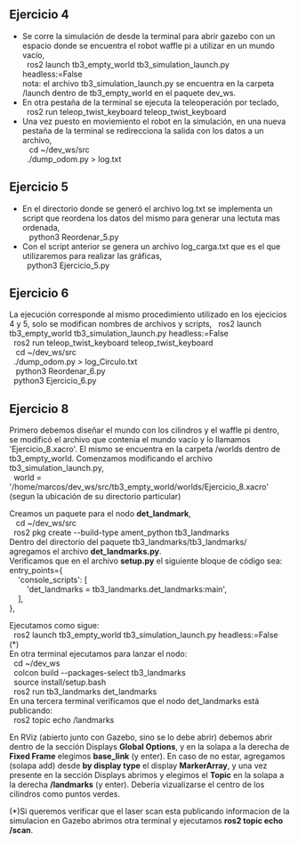 
## Ejercicio 4

- Se corre la simulación de desde la terminal para abrir gazebo con un espacio donde se encuentra el robot waffle pi a utilizar en un mundo vacío,  
&nbsp;&nbsp;ros2 launch tb3_empty_world tb3_simulation_launch.py headless:=False  
nota: el archivo tb3_simulation_launch.py se encuentra en la carpeta /launch dentro de tb3_empty_world en el paquete dev_ws.  
- En otra pestaña de la terminal se ejecuta la teleoperación por teclado,  
&nbsp;&nbsp;ros2 run teleop_twist_keyboard teleop_twist_keyboard  
- Una vez puesto en moviemiento el robot en la simulación, en una nueva pestaña de la terminal se redirecciona la salida con los datos a un archivo,  
&nbsp;&nbsp; cd ~/dev_ws/src  
&nbsp;&nbsp;./dump_odom.py > log.txt  

## Ejercicio 5

- En el directorio donde se generó el archivo log.txt se implementa un script que reordena los datos del mismo para generar una lectuta mas ordenada,  
&nbsp;&nbsp; python3 Reordenar_5.py  
- Con el script anterior se genera un archivo log_carga.txt que es el que utilizaremos para realizar las gráficas,  
&nbsp;&nbsp;python3 Ejercicio_5.py  

## Ejercicio 6

La ejecución corresponde al mismo procedimiento utilizado en los ejecicios 4 y 5, solo se modifican nombres de archivos y scripts,
&nbsp;&nbsp;ros2 launch tb3_empty_world tb3_simulation_launch.py headless:=False  
&nbsp;&nbsp;ros2 run teleop_twist_keyboard teleop_twist_keyboard  
&nbsp;&nbsp; cd ~/dev_ws/src  
&nbsp;&nbsp;./dump_odom.py > log_Circulo.txt  
&nbsp;&nbsp; python3 Reordenar_6.py  
&nbsp;&nbsp;python3 Ejercicio_6.py  
  

## Ejercicio 8

Primero debemos diseñar el mundo con los cilindros y el waffle pi dentro, se modificó el archivo que contenia el mundo vacío y lo llamamos 'Ejercicio_8.xacro'. El mismo se encuentra en la carpeta /worlds dentro de tb3_empty_world. Comenzamos modificando el archivo tb3_simulation_launch.py,  
&nbsp;&nbsp;world = '/home/marcos/dev_ws/src/tb3_empty_world/worlds/Ejercicio_8.xacro' (segun la ubicación de su directorio particular)  
  
Creamos un paquete para el nodo **det_landmark**,  
&nbsp;&nbsp; cd ~/dev_ws/src  
&nbsp;&nbsp;ros2 pkg create --build-type ament_python tb3_landmarks  
Dentro del directorio del paquete tb3_landmarks/tb3_landmarks/ agregamos el archivo **det_landmarks.py**.  
Verificamos que en el archivo **setup.py** el siguiente bloque de código sea:  
entry_points={  
&nbsp;&nbsp;&nbsp;&nbsp;'console_scripts': [  
&nbsp;&nbsp;&nbsp;&nbsp;&nbsp;&nbsp;&nbsp;&nbsp;'det_landmarks = tb3_landmarks.det_landmarks:main',  
&nbsp;&nbsp;&nbsp;&nbsp;],  
},  
  
Ejecutamos como sigue:  
&nbsp;&nbsp;ros2 launch tb3_empty_world tb3_simulation_launch.py headless:=False (*)  
En otra terminal ejecutamos para lanzar el nodo:  
&nbsp;&nbsp;cd ~/dev_ws  
&nbsp;&nbsp;colcon build --packages-select tb3_landmarks  
&nbsp;&nbsp;source install/setup.bash  
&nbsp;&nbsp;ros2 run tb3_landmarks det_landmarks  
En una tercera terminal verificamos que el nodo det_landmarks está publicando:  
&nbsp;&nbsp;ros2 topic echo /landmarks  
  
En RViz (abierto junto con Gazebo, sino se lo debe abrir) debemos abrir dentro de la sección Displays **Global Options**, y en la solapa a la derecha de **Fixed Frame** elegimos **base_link** (y enter). En caso de no estar, agregamos (solapa add) desde **by display type** el display **MarkerArray**, y una vez presente en la sección Displays abrimos y elegimos el **Topic** en la solapa a la derecha **/landmarks** (y enter). Debería vizualizarse el centro de los cilindros como puntos verdes.  
  
(*)Si queremos verificar que el laser scan esta publicando informacion de la simulacion en Gazebo abrimos otra terminal y ejecutamos **ros2 topic echo /scan**.
